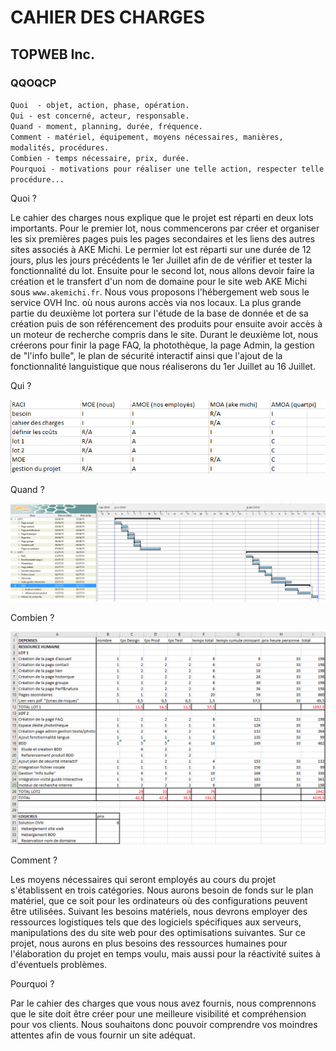# CAHIER DES CHARGES

## TOPWEB Inc.

### QQOQCP  

`Quoi  - objet, action, phase, opération.`  
`Qui - est concerné, acteur, responsable.`  
`Quand - moment, planning, durée, fréquence.`  
`Comment - matériel, équipement, moyens nécessaires, manières, modalités, procédures.`  
`Combien - temps nécessaire, prix, durée.`  
`Pourquoi - motivations pour réaliser une telle action, respecter telle procédure...`  

  Quoi ?  
    
Le cahier des charges nous explique que le projet est réparti en deux lots importants. 
Pour le premier lot, nous commencerons par créer et organiser les six premières pages puis les pages secondaires et les liens des autres sites associés à AKE Michi. Le permier lot est réparti sur une durée de 12 jours, plus les jours précédents le 1er Juillet afin de de vérifier et tester la fonctionnalité du lot.
Ensuite pour le second lot, nous allons devoir faire la création et le transfert d'un nom de domaine pour le site web AKE Michi sous `www.akemichi.fr`. 
Nous vous proposons l'hébergement web sous le service OVH Inc. où nous aurons accès via nos locaux. 
La plus grande partie du deuxième lot portera sur l'étude de la base de donnée et de sa création puis de son référencement des produits pour ensuite avoir accès à un moteur de recherche compris dans le site. 
Durant le deuxième lot, nous créerons pour finir la page FAQ, la photothèque, la page Admin, la gestion de "l'info bulle", le plan de sécurité interactif ainsi que l'ajout de la fonctionnalité languistique que nous réaliserons du 1er Juillet au 16 Juillet.

  Qui ?
  
![RACI](./images/raci.PNG)  
  
  Quand ?
  
![GANNT](./images/gannt.PNG)

  Combien ?  

![scores](./images/tableaucout.PNG)  
  
  Comment ?
    
Les moyens nécessaires qui seront employés au cours du projet s'établissent en trois catégories. 
Nous aurons besoin de fonds sur le plan matériel, que ce soit pour les ordinateurs où des configurations peuvent être utilisées.
Suivant les besoins matériels, nous devrons employer des ressources logistiques tels que des logiciels spécifiques aux serveurs, manipulations des du site web pour des optimisations suivantes.
Sur ce projet, nous aurons en plus besoins des ressources humaines pour l'élaboration du projet en temps voulu, mais aussi pour la réactivité suites à d'éventuels problèmes.

  Pourquoi ?
    
Par le cahier des charges que vous nous avez fournis, nous comprennons que le site doit être créer pour une meilleure visibilité et compréhension pour vos clients. Nous souhaitons donc pouvoir comprendre vos moindres attentes afin de vous fournir un site adéquat.